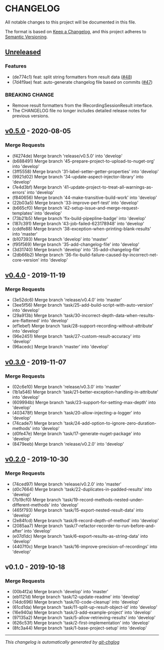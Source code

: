 # CHANGELOG

All notable changes to this project will be documented in this file.

The format is based on [Keep a Changelog], and this project adheres to [Semantic Versioning].

## [Unreleased]

### Features
- (de774c1) feat: split string formatters from result data ([#48](https://gitlab.com/hectorjsmith/csharp-performance-recorder/issues/48))
- (7d4f9ae) feat: auto-generate changelog file based on commits ([#47](https://gitlab.com/hectorjsmith/csharp-performance-recorder/issues/47))

### BREAKING CHANGE

- Remove result formatters from the IRecordingSessionResult interface.
- The CHANGELOG file no longer includes detailed release notes for previous versions.

## [v0.5.0] - 2020-08-05
### Merge Requests
- (f4274de) Merge branch 'release/v0.5.0' into 'develop'
- (b688491) Merge branch '45-prepare-project-to-upload-to-nuget-org' into 'develop'
- (3ff5558) Merge branch '31-label-setter-getter-properties' into 'develop'
- (9921d02) Merge branch '34-update-aspect-injector-library' into 'develop'
- (7e4d3bf) Merge branch '41-update-project-to-treat-all-warnings-as-errors' into 'develop'
- (f840656) Merge branch '44-make-transitive-build-work' into 'develop'
- (22b03a5) Merge branch '33-improve-perf-test' into 'develop'
- (b665cf0) Merge branch '42-setup-issue-and-merge-request-templates' into 'develop'
- (73b21b5) Merge branch 'fix-build-pipepline-badge' into 'develop'
- (187c391) Merge branch '43-job-failed-623178948' into 'develop'
- (cddfe88) Merge branch '38-exception-when-printing-blank-results' into 'master'
- (b107393) Merge branch 'develop' into 'master'
- (f95f569) Merge branch '35-add-changelog-file' into 'develop'
- (3d31740) Merge branch 'develop' into '35-add-changelog-file'
- (2db66b2) Merge branch '36-fix-build-failure-caused-by-incorrect-net-core-version' into 'develop'


## [v0.4.0] - 2019-11-19
### Merge Requests
- (3e52dc6) Merge branch 'release/v0.4.0' into 'master'
- (3ee5f56) Merge branch 'task/25-add-build-script-with-auto-version' into 'develop'
- (29a913b) Merge branch 'task/30-incorrect-depth-data-when-results-are-flattened' into 'develop'
- (ef1ebef) Merge branch 'task/28-support-recording-without-attribute' into 'develop'
- (96e2451) Merge branch 'task/27-custom-result-accuracy' into 'develop'
- (96acedc) Merge branch 'master' into 'develop'


## [v0.3.0] - 2019-11-07
### Merge Requests
- (02c6e10) Merge branch 'release/v0.3.0' into 'master'
- (1b1a546) Merge branch 'task/21-better-exception-handling-in-attribute' into 'develop'
- (609994b) Merge branch 'task/23-support-for-setting-max-depth' into 'develop'
- (403478f) Merge branch 'task/20-allow-injecting-a-logger' into 'develop'
- (74cade7) Merge branch 'task/24-add-option-to-ignore-zero-duration-methods' into 'develop'
- (d0fe47e) Merge branch 'task/17-generate-nuget-package' into 'develop'
- (8479eeb) Merge branch 'release/v0.2.0' into 'develop'


## [v0.2.0] - 2019-10-30
### Merge Requests
- (74ced97) Merge branch 'release/v0.2.0' into 'master'
- (d0c7664) Merge branch 'task/22-duplicates-in-padded-results' into 'develop'
- (7b19cf0) Merge branch 'task/19-record-methods-nested-under-different-methods' into 'develop'
- (465f793) Merge branch 'task/15-export-nested-result-data' into 'develop'
- (2e84fcd) Merge branch 'task/8-record-depth-of-method' into 'develop'
- (2085aa7) Merge branch 'task/7-refactor-recorder-to-run-before-and-after' into 'develop'
- (e07d1dc) Merge branch 'task/6-export-results-as-string-data' into 'develop'
- (4407f0c) Merge branch 'task/16-improve-precision-of-recordings' into 'develop'


## v0.1.0 - 2019-10-18
### Merge Requests
- (00b4f2a) Merge branch 'develop' into 'master'
- (eb1121d) Merge branch 'task/12-update-readme' into 'develop'
- (14dc696) Merge branch 'task/10-code-cleanup' into 'develop'
- (61cd1da) Merge branch 'task/11-split-up-result-object-id' into 'develop'
- (16e940a) Merge branch 'task/3-add-example-project' into 'develop'
- (97135a2) Merge branch 'task/5-allow-retrieving-results' into 'develop'
- (626c53f) Merge branch 'task/2-first-implementation' into 'develop'
- (8fc3a44) Merge branch 'task/1-base-project-setup' into 'develop'

---

*This changelog is automatically generated by [git-chglog]*

[Keep a Changelog]: https://keepachangelog.com/en/1.0.0/
[Semantic Versioning]: https://semver.org/spec/v2.0.0.html
[git-chglog]: https://github.com/git-chglog/git-chglog
[Unreleased]: https://gitlab.com/hectorjsmith/csharp-performance-recorder/compare/v0.5.0...main
[v0.5.0]: https://gitlab.com/hectorjsmith/csharp-performance-recorder/compare/v0.4.0...v0.5.0
[v0.4.0]: https://gitlab.com/hectorjsmith/csharp-performance-recorder/compare/v0.3.0...v0.4.0
[v0.3.0]: https://gitlab.com/hectorjsmith/csharp-performance-recorder/compare/v0.2.0...v0.3.0
[v0.2.0]: https://gitlab.com/hectorjsmith/csharp-performance-recorder/compare/v0.1.0...v0.2.0
